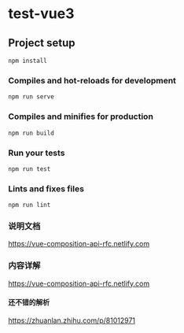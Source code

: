 # test-vue3

## Project setup
```
npm install
```

### Compiles and hot-reloads for development
```
npm run serve
```

### Compiles and minifies for production
```
npm run build
```

### Run your tests
```
npm run test
```

### Lints and fixes files
```
npm run lint
```
### 说明文档
https://vue-composition-api-rfc.netlify.com

### 内容详解
https://vue-composition-api-rfc.netlify.com

#### 还不错的解析
https://zhuanlan.zhihu.com/p/81012971

